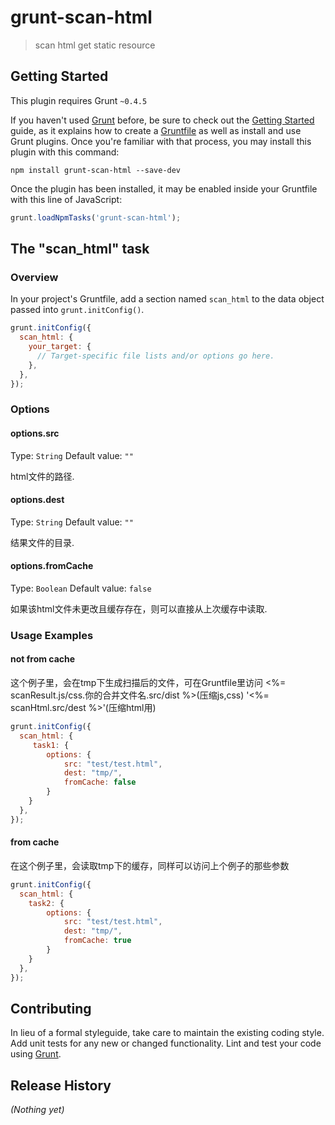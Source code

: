 # grunt-scan-html

> scan html get static resource

## Getting Started
This plugin requires Grunt `~0.4.5`

If you haven't used [Grunt](http://gruntjs.com/) before, be sure to check out the [Getting Started](http://gruntjs.com/getting-started) guide, as it explains how to create a [Gruntfile](http://gruntjs.com/sample-gruntfile) as well as install and use Grunt plugins. Once you're familiar with that process, you may install this plugin with this command:

```shell
npm install grunt-scan-html --save-dev
```

Once the plugin has been installed, it may be enabled inside your Gruntfile with this line of JavaScript:

```js
grunt.loadNpmTasks('grunt-scan-html');
```

## The "scan_html" task

### Overview
In your project's Gruntfile, add a section named `scan_html` to the data object passed into `grunt.initConfig()`.

```js
grunt.initConfig({
  scan_html: {
    your_target: {
      // Target-specific file lists and/or options go here.
    },
  },
});
```

### Options

#### options.src
Type: `String`
Default value: `""`

html文件的路径.

#### options.dest
Type: `String`
Default value: `""`

结果文件的目录.

#### options.fromCache
Type: `Boolean`
Default value: `false`

如果该html文件未更改且缓存存在，则可以直接从上次缓存中读取.

### Usage Examples

#### not from cache
这个例子里，会在tmp下生成扫描后的文件，可在Gruntfile里访问 <%= scanResult.js/css.你的合并文件名.src/dist %>(压缩js,css) '<%= scanHtml.src/dest %>'(压缩html用)

```js
grunt.initConfig({
  scan_html: {
     task1: {
        options: {
            src: "test/test.html",
            dest: "tmp/",
            fromCache: false
        }
    }
  },
});
```

#### from cache
在这个例子里，会读取tmp下的缓存，同样可以访问上个例子的那些参数

```js
grunt.initConfig({
  scan_html: {
    task2: {
        options: {
            src: "test/test.html",
            dest: "tmp/",
            fromCache: true
        }
    }
  },
});
```

## Contributing
In lieu of a formal styleguide, take care to maintain the existing coding style. Add unit tests for any new or changed functionality. Lint and test your code using [Grunt](http://gruntjs.com/).

## Release History
_(Nothing yet)_
